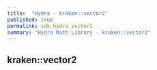```yaml
---
title:  "Hydra - kraken::vector2"
published: true
permalink: sdk_hydra_vector2
summary: "Hydra Math Library - kraken::vector2"
---
```


## kraken::vector2


